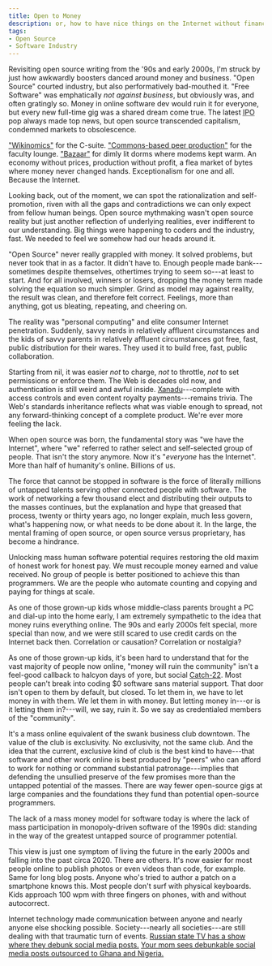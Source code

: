 ```yaml
---
title: Open to Money
description: or, how to have nice things on the Internet without financializing the shit out of everything
tags:
- Open Source
- Software Industry
---
```


<!-- TODO: title without open source -->

Revisiting open source writing from the '90s and early 2000s, I'm struck by just how awkwardly boosters danced around money and business.  "Open Source" courted industry, but also performatively bad-mouthed it.  "Free Software" was emphatically _not against business_, but obviously was, and often gratingly so.  Money in online software dev would ruin it for everyone, but every new full-time gig was a shared dream come true.  The latest <abbr title="initial public offering">IPO</abbr> pop always made top news, but open source transcended capitalism, condemned markets to obsolescence.

["Wikinomics"](https://en.wikipedia.org/wiki/Wikinomics) for the C-suite.  ["Commons-based peer production"](https://en.wikipedia.org/wiki/The_Wealth_of_Networks) for the faculty lounge.  ["Bazaar"](https://en.wikipedia.org/wiki/The_Cathedral_and_the_Bazaar) for dimly lit dorms where modems kept warm.  An economy without prices, production without profit, a flea market of bytes where money never changed hands.  Exceptionalism for one and all.  Because the Internet.

Looking back, out of the moment, we can spot the rationalization and self-promotion, riven with all the gaps and contradictions we can only expect from fellow human beings.  Open source mythmaking wasn't open source reality but just another reflection of underlying realities, ever indifferent to our understanding.  Big things were happening to coders and the industry, fast.  We needed to feel we somehow had our heads around it.

"Open Source" never really grappled with money.  It solved problems, but never took that in as a factor.  It didn't have to.  Enough people made bank---sometimes despite themselves, othertimes trying to seem so---at least to start.  And for all involved, winners or losers, dropping the money term made solving the equation so much simpler.  Grind as model may against reality, the result was clean, and therefore felt correct.  Feelings, more than anything, got us bleating, repeating, and cheering on.

The reality was "personal computing" and elite consumer Internet penetration.  Suddenly, savvy nerds in relatively affluent circumstances and the kids of savvy parents in relatively affluent circumstances got free, fast, public distribution for their wares.  They used it to build free, fast, public collaboration.

Starting from nil, it was easier _not_ to charge, _not_ to throttle, _not_ to set permissions or enforce them.  The Web is decades old now, and authentication is still weird and awful inside.  [Xanadu](https://en.wikipedia.org/wiki/Project_Xanadu)---complete with access controls and even content royalty payments---remains trivia.  The Web's standards inheritance reflects what was viable enough to spread, not any forward-thinking concept of a complete product.  We're ever more feeling the lack.

When open source was born, the fundamental story was "we have the Internet", where "we" referred to rather select and self-selected group of people.  That isn't the story anymore.  Now it's "_everyone_ has the Internet".  More than half of humanity's online.  Billions of us.

The force that cannot be stopped in software is the force of literally millions of untapped talents serving other connected people with software.  The work of networking a few thousand elect and distributing their outputs to the masses continues, but the explanation and hype that greased that process, twenty or thirty years ago, no longer explain, much less govern, what's happening now, or what needs to be done about it.  In the large, the mental framing of open source, or open source versus proprietary, has become a hindrance.

Unlocking mass human software potential requires restoring the old maxim of honest work for honest pay.  We must recouple money earned and value received.  No group of people is better positioned to achieve this than programmers.  We are the people who automate counting and copying and paying for things at scale.

As one of those grown-up kids whose middle-class parents brought a PC and dial-up into the home early, I am extremely sympathetic to the idea that money ruins everything online.  The 90s and early 2000s felt special, more special than now, and we were still scared to use credit cards on the Internet back then.  Correlation or causation?  Correlation or nostalgia?

As one of those grown-up kids, it's been hard to understand that for the vast majority of people now online, "money will ruin the community" isn't a feel-good callback to halcyon days of yore, but social [Catch-22](https://en.wikipedia.org/wiki/Catch-22).  Most people can't break into coding $0 software sans material support.  That door isn't open to them by default, but closed.  To let them in, we have to let money in with them.  We let them in with money.  But letting money in---or is it letting them in?---will, we say, ruin it.  So we say as credentialed members of the "community".

It's a mass online equivalent of the swank business club downtown.  The value of the club is exclusivity.  No exclusivity, not the same club.  And the idea that the current, exclusive kind of club is the best kind to have---that software and other work online is best produced by "peers" who can afford to work for nothing or command substantial patronage---implies that defending the unsullied preserve of the few promises more than the untapped potential of the masses.  There are way fewer open-source gigs at large companies and the foundations they fund than potential open-source programmers.

The lack of a mass money model for software today is where the lack of mass participation in monopoly-driven software of the 1990s did: standing in the way of the greatest untapped source of programmer potential.

This view is just one symptom of living the future in the early 2000s and falling into the past circa 2020.  There are others.  It's now easier for most people online to publish photos or even videos than code, for example.  Same for long blog posts.  Anyone who's tried to author a patch on a smartphone knows this.  Most people don't surf with physical keyboards.  Kids approach 100 wpm with three fingers on phones, with and without autocorrect.

Internet technology made communication between anyone and nearly anyone else shocking possible.  Society---nearly all societies---are still dealing with that traumatic turn of events.  [Russian state TV has a show where they debunk social media posts.](https://www.1tv.ru/shows/antifeyk/o-proekte)  [Your mom sees debunkable social media posts outsourced to Ghana and Nigeria.](https://techcrunch.com/2020/03/12/twitter-facebook-disinformation-africa-ghana-nigeria-ira-russia/)

<!-- Broad acceptance of permissive licensing made scale differences irrelevant.  Big companies could give and take from sole hackers.  The same hasn't happened for paid transactions. -->

<!-- TODO: return to old "honest pay for honest work" versus financialization, which introduces money with or (usually) without anything useful being done -->

<!-- TODO: so slipper slope to the extreme, be it proprietary licensing of financialization -->
